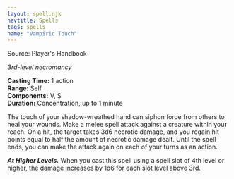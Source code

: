 ```yaml
---
layout: spell.njk
navtitle: Spells
tags: spells
name: "Vampiric Touch"
---
```

Source: Player's Handbook

_3rd-level necromancy_

**Casting Time:** 1 action  
**Range:** Self  
**Components:** V, S  
**Duration:** Concentration, up to 1 minute

The touch of your shadow-wreathed hand can siphon force from others to heal your wounds. Make a melee spell attack against a creature within your reach. On a hit, the target takes 3d6 necrotic damage, and you regain hit points equal to half the amount of necrotic damage dealt. Until the spell ends, you can make the attack again on each of your turns as an action.

**_At Higher Levels._** When you cast this spell using a spell slot of 4th level or higher, the damage increases by 1d6 for each slot level above 3rd.
